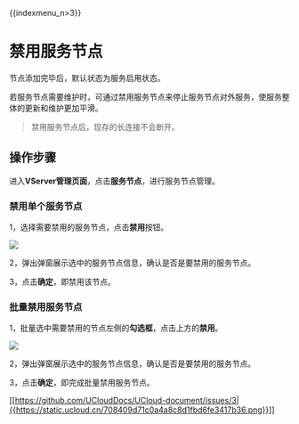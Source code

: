 {{indexmenu_n>3}}

# 禁用服务节点

节点添加完毕后，默认状态为服务启用状态。

若服务节点需要维护时，可通过禁用服务节点来停止服务节点对外服务，使服务整体的更新和维护更加平滑。

> 禁用服务节点后，现存的长连接不会断开。


## 操作步骤

进入**VServer管理页面**，点击**服务节点**，进行服务节点管理。

### 禁用单个服务节点

1，选择需要禁用的服务节点，点击**禁用**按钮。

![](https://static.ucloud.cn/5329df9d19614061a9eb742cf4e6e264.png)


2，弹出弹窗展示选中的服务节点信息，确认是否是要禁用的服务节点。

3，点击**确定**，即禁用该节点。

### 批量禁用服务节点

1，批量选中需要禁用的节点左侧的**勾选框**，点击上方的**禁用**。

![](https://static.ucloud.cn/2a3e256165a94b0982316b64de1834f9.png)


2，弹出弹窗展示选中的服务节点信息，确认是否是要禁用的服务节点。

3，点击**确定**，即完成批量禁用服务节点。

 [[https://github.com/UCloudDocs/UCloud-document/issues/3|{{https://static.ucloud.cn/708409d71c0a4a8c8d1fbd6fe3417b36.png}}]]
